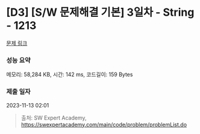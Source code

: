 # [D3] [S/W 문제해결 기본] 3일차 - String - 1213 

[문제 링크](https://swexpertacademy.com/main/code/problem/problemDetail.do?contestProbId=AV14P0c6AAUCFAYi) 

### 성능 요약

메모리: 58,284 KB, 시간: 142 ms, 코드길이: 159 Bytes

### 제출 일자

2023-11-13 02:01



> 출처: SW Expert Academy, https://swexpertacademy.com/main/code/problem/problemList.do